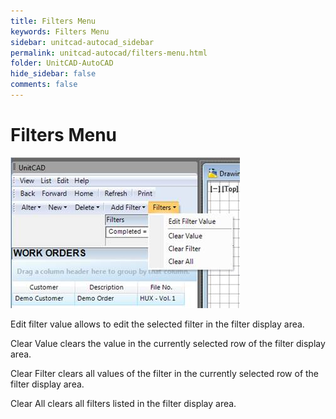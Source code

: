 ```yaml
---
title: Filters Menu
keywords: Filters Menu
sidebar: unitcad-autocad_sidebar
permalink: unitcad-autocad/filters-menu.html
folder: UnitCAD-AutoCAD
hide_sidebar: false
comments: false
---
```

# Filters Menu

![](/images/filter-menu.jpg)

Edit filter value allows to edit the selected filter in the filter display area.

Clear Value clears the value in the currently selected row of the filter display area.

Clear Filter clears all values of the filter in the currently selected row of the filter display area.

Clear All clears all filters listed in the filter display area.
